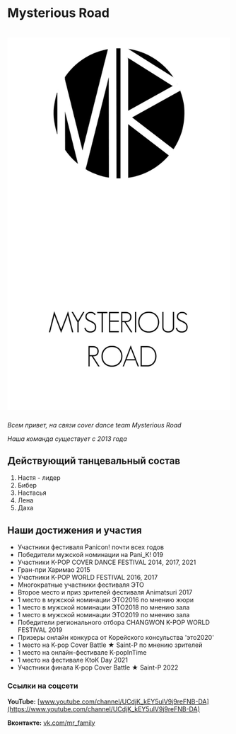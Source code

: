 # Mysterious Road

# ![Логотип Mysterious Road](/emfWO5qRMUs.jpg)

_Всем привет, на связи cover dance team Mysterious Road_

_Наша команда существует с 2013 года_

## Действующий танцевальный состав
1. Настя - лидер
2. Бибер
3. Настасья
4. Лена
5. Даха
  
## Наши достижения и участия
- Участники фестиваля Panicon! почти всех годов
- Победители мужской номинации на Pani_K! 019
- Участники K-POP COVER DANCE FESTIVAL 2014, 2017, 2021
- Гран-при Харимао 2015
- Участники K-POP WORLD FESTIVAL 2016, 2017
- Многократные участники фестиваля ЭТО
- Второе место и приз зрителей фестиваля Animatsuri 2017
- 1 место в мужской номинации ЭТО2016 по мнению жюри
- 1 место в мужской номинации ЭТО2018 по мнению зала
- 1 место в мужской номинации ЭТО2019 по мнению зала
- Победители регионального отбора CHANGWON K-POP WORLD FESTIVAL 2019
- Призеры онлайн конкурса от Корейского консульства 'это2020'
- 1 место на K-pop Cover Battle ★ Saint-P по мнению зрителей
- 1 место на онлайн-фестивале K-popInTime
- 1 место на фестивале KtoK Day 2021
- Участники финала K-pop Cover Battle ★ Saint-P 2022

### Ссылки на соцсети
**YouTube:** [www.youtube.com/channel/UCdjK_kEY5ulV9j9reFNB-DA](https://www.youtube.com/channel/UCdjK_kEY5ulV9j9reFNB-DA)

**Вконтакте:** [vk.com/mr_family](https://vk.com/mr_family)

